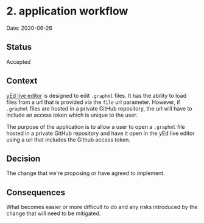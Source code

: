 # 2. application workflow

Date: 2020-06-26

## Status

Accepted

## Context

[yEd live editor](https://www.yworks.com/yed-live) is designed to edit `.graphml` files.  It has the ability to load files from a url that is provided via the `file` url parameter.
However, if `.graphml` files are hosted in a private GitHub repository, the url will have to include an access token which is unique to the user.

The purpose of the application is to allow a user to open a `.graphml` file hosted in a private GitHub repository and have it open in the yEd live editor using a url that includes the Github access token.

## Decision

The change that we're proposing or have agreed to implement.

## Consequences

What becomes easier or more difficult to do and any risks introduced by the change that will need to be mitigated.
